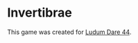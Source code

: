 # Invertibrae

This game was created for [Ludum Dare 44](https://ldjam.com/events/ludum-dare/44/$139255/welcome-to-ludum-dare-44).
